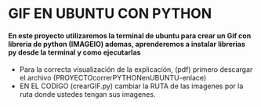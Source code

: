 # GIF EN UBUNTU CON PYTHON
#### En este proyecto utilizaremos la terminal de ubuntu para crear un Gif con libreria de python (IMAGEIO) ademas, aprenderemos a instalar librerias py desde la terminal y como ejecutarlas

- Para la correcta visualización de la explicación, (pdf) primero descargar el archivo (PROYECTOcorrerPYTHONenUBUNTU-enlace)
- EN EL CODIGO (crearGIF.py) cambiar la RUTA de las imagenes por la ruta donde ustedes tengan sus imagenes.

